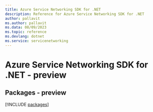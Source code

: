 ```yaml
---
title: Azure Service Networking SDK for .NET
description: Reference for Azure Service Networking SDK for .NET
author: pallavit
ms.author: pallavit
ms.data: 08/09/2023
ms.topic: reference
ms.devlang: dotnet
ms.service: servicenetworking
---
```

# Azure Service Networking SDK for .NET - preview
## Packages - preview
[!INCLUDE [packages](service-networking-index.md)]